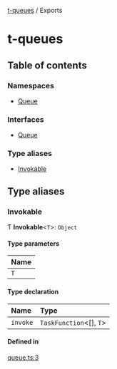 [t-queues](README.md) / Exports

# t-queues

## Table of contents

### Namespaces

- [Queue](modules/Queue.md)

### Interfaces

- [Queue](interfaces/Queue.md)

### Type aliases

- [Invokable](modules.md#invokable)

## Type aliases

### Invokable

Ƭ **Invokable**<`T`\>: `Object`

#### Type parameters

| Name |
| :------ |
| `T` |

#### Type declaration

| Name | Type |
| :------ | :------ |
| `invoke` | `TaskFunction`<[], `T`\> |

#### Defined in

[queue.ts:3](https://github.com/lammonaaf/t-queues/blob/4b25aee/src/queue.ts#L3)
